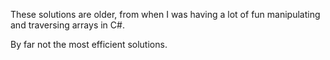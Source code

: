These solutions are older, from when I was having a lot of fun manipulating and traversing arrays in C#.

By far not the most efficient solutions.
